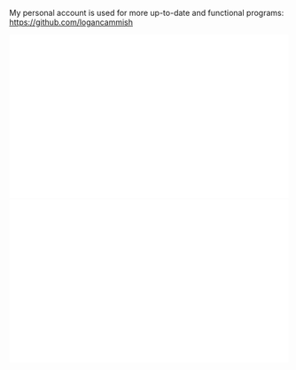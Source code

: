 My personal account is used for more up-to-date and functional programs: https://github.com/logancammish


![](https://github.com/glorpglob/aaaaaaaaaa1/blob/master/generated/overview.svg#gh-dark-mode-only)
![](https://github.com/glorpglob/aaaaaaaaaa1/blob/master/generated/languages.svg#gh-dark-mode-only)

